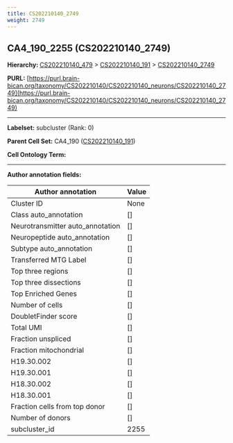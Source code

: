 ```yaml
---
title: CS202210140_2749
weight: 2749
---
```

## CA4_190_2255 (CS202210140_2749)
<b>Hierarchy: </b>
[CS202210140_479](../CS202210140_479) >
[CS202210140_191](../CS202210140_191) >
[CS202210140_2749](../CS202210140_2749)

**PURL:** [https://purl.brain-bican.org/taxonomy/CS202210140/CS202210140_neurons/CS202210140_2749](https://purl.brain-bican.org/taxonomy/CS202210140/CS202210140_neurons/CS202210140_2749)

---


**Labelset:** subcluster (Rank: 0)

**Parent Cell Set:** CA4_190 ([CS202210140_191](../CS202210140_191))



**Cell Ontology Term:** 

[MARKER GENES.]: #


---

[TRANSFERRED ANNOTATIONS.]: #


[AUTHOR ANNOTATION FIELDS.]: #


**Author annotation fields:**

| Author annotation | Value |
|-------------------|-------|
|Cluster ID|None|
|Class auto_annotation|[]|
|Neurotransmitter auto_annotation|[]|
|Neuropeptide auto_annotation|[]|
|Subtype auto_annotation|[]|
|Transferred MTG Label|[]|
|Top three regions|[]|
|Top three dissections|[]|
|Top Enriched Genes|[]|
|Number of cells|[]|
|DoubletFinder score|[]|
|Total UMI|[]|
|Fraction unspliced|[]|
|Fraction mitochondrial|[]|
|H19.30.002|[]|
|H19.30.001|[]|
|H18.30.002|[]|
|H18.30.001|[]|
|Fraction cells from top donor|[]|
|Number of donors|[]|
|subcluster_id|2255|

